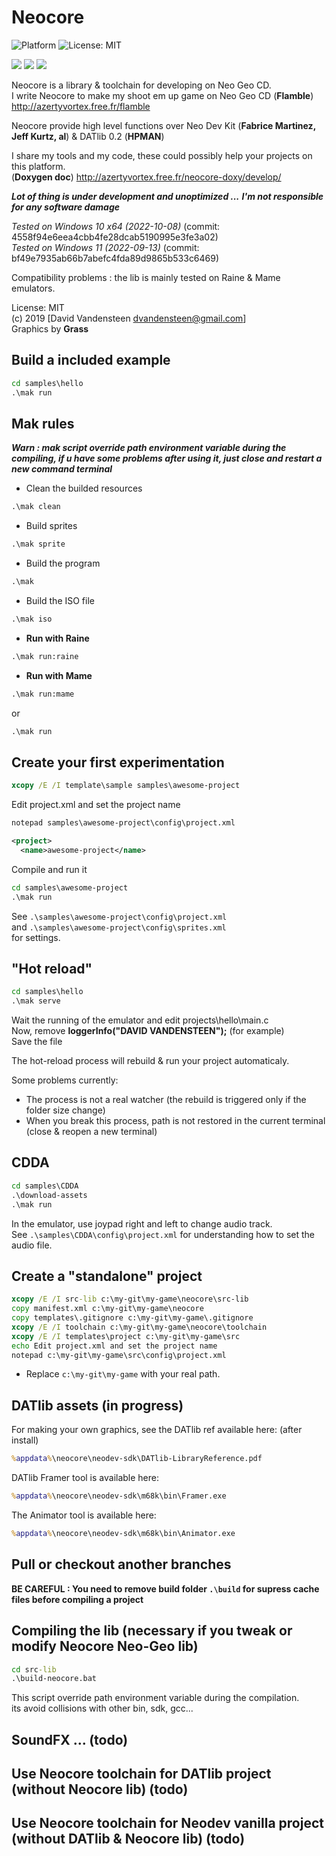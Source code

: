 # Neocore
![Platform](https://img.shields.io/badge/platform-%20%7C%20windows-lightgrey) ![License: MIT](https://img.shields.io/badge/License-MIT-green.svg)  
  
![](https://media.giphy.com/media/TLfbmyW3523z24WONz/giphy.gif) ![](https://media.giphy.com/media/iFUh5AEPD4XfvpsvJh/giphy.gif) ![](https://media.giphy.com/media/iJObJsdx6ud4zI7cS1/giphy.gif)

Neocore is a library &amp; toolchain for developing on Neo Geo CD.  
I write Neocore to make my shoot em up game on Neo Geo CD (**Flamble**) http://azertyvortex.free.fr/flamble  

Neocore provide high level functions over Neo Dev Kit (**Fabrice Martinez, Jeff Kurtz, al**) & DATlib 0.2 (**HPMAN**)  
  
I share my tools and my code, these could possibly help your projects on this platform.  
(**Doxygen doc**) http://azertyvortex.free.fr/neocore-doxy/develop/  
  
***Lot of thing is under development and unoptimized ...***
***I'm not responsible for any software damage***  
  
*Tested on Windows 10 x64 (2022-10-08)* (commit: 4558f94e6eea4cbb4fe28dcab5190995e3fe3a02)  
*Tested on Windows 11 (2022-09-13)* (commit: bf49e7935ab66b7abefc4fda89d9865b533c6469)
  
Compatibility problems : the lib is mainly tested on Raine & Mame emulators.    

License: MIT  
(c) 2019 [David Vandensteen <dvandensteen@gmail.com>]  
Graphics by **Grass**  
    
## Build a included example
```cmd
cd samples\hello
.\mak run
```
  
## Mak rules
___***Warn : mak script override path environment variable during the compiling, if u have some problems after using it, just close and restart a new command terminal***___

- Clean the builded resources
```cmd
.\mak clean
```
- Build sprites
```cmd
.\mak sprite
```
- Build the program
```cmd
.\mak
```
- Build the ISO file
```cmd
.\mak iso
```
- **Run with Raine**
```cmd
.\mak run:raine
```
- **Run with Mame**
```cmd
.\mak run:mame
```
or
```cmd
.\mak run
```
## Create your first experimentation
```cmd
xcopy /E /I template\sample samples\awesome-project
```

Edit project.xml and set the project name  
```cmd
notepad samples\awesome-project\config\project.xml
```

```xml
<project>
  <name>awesome-project</name>
```

Compile and run it  

```cmd
cd samples\awesome-project
.\mak run
```

See `.\samples\awesome-project\config\project.xml`  
and `.\samples\awesome-project\config\sprites.xml`  
for settings.

## "Hot reload"
```cmd
cd samples\hello
.\mak serve
```
  
Wait the running of the emulator and edit projects\hello\main.c  
Now, remove **loggerInfo("DAVID VANDENSTEEN");** (for example)  
Save the file
  
The hot-reload process will rebuild & run your project automaticaly.
  
Some problems currently:  
* The process is not a real watcher (the rebuild is triggered only if the folder size change)  
* When you break this process, path is not restored in the current terminal (close & reopen a new terminal)  
    
## CDDA
``` cmd
cd samples\CDDA
.\download-assets
.\mak run
```
  
In the emulator, use joypad right and left to change audio track.  
See `.\samples\CDDA\config\project.xml` for understanding how to set the audio file.

## Create a "standalone" project

```cmd
xcopy /E /I src-lib c:\my-git\my-game\neocore\src-lib
copy manifest.xml c:\my-git\my-game\neocore
copy templates\.gitignore c:\my-git\my-game\.gitignore
xcopy /E /I toolchain c:\my-git\my-game\neocore\toolchain
xcopy /E /I templates\project c:\my-git\my-game\src
echo Edit project.xml and set the project name
notepad c:\my-git\my-game\src\config\project.xml
```
* Replace `c:\my-git\my-game` with your real path. 

## DATlib assets (in progress)
For making your own graphics, see the DATlib ref available here: (after install)  
```cmd
%appdata%\neocore\neodev-sdk\DATlib-LibraryReference.pdf
```
  
DATlib Framer tool is available here:  
```cmd
%appdata%\neocore\neodev-sdk\m68k\bin\Framer.exe
```
The Animator tool is available here:  
```cmd
%appdata%\neocore\neodev-sdk\m68k\bin\Animator.exe
```
  
## Pull or checkout another branches
**BE CAREFUL : You need to remove build folder `.\build` for supress cache files before compiling a project**  

## Compiling the lib (necessary if you tweak or modify Neocore Neo-Geo lib)
```cmd
cd src-lib
.\build-neocore.bat
```
This script override path environment variable during the compilation.  
its avoid collisions with other bin, sdk, gcc...  

## SoundFX ... (todo)
## Use Neocore toolchain for DATlib project (without Neocore lib) (todo)
## Use Neocore toolchain for Neodev vanilla project (without DATlib & Neocore lib) (todo)
